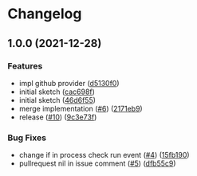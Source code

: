 # Changelog

## 1.0.0 (2021-12-28)


### Features

* impl github provider ([d5130f0](https://www.github.com/diegolnasc/gotcha/commit/d5130f01a7fbbb8e82bc819dbfd83c7ad83ec24c))
* initial sketch ([cac698f](https://www.github.com/diegolnasc/gotcha/commit/cac698f3da263b73ffb88cef2fb610e64f3a0468))
* initial sketch ([46d6f55](https://www.github.com/diegolnasc/gotcha/commit/46d6f55440e910a4894a382957a8e502c4e68321))
* merge implementation ([#6](https://www.github.com/diegolnasc/gotcha/issues/6)) ([2171eb9](https://www.github.com/diegolnasc/gotcha/commit/2171eb91efe22693c262e24b6457e6a3f7486d5e))
* release ([#10](https://www.github.com/diegolnasc/gotcha/issues/10)) ([9c3e73f](https://www.github.com/diegolnasc/gotcha/commit/9c3e73f51c6c07240248b2a4540e432cfbf63927))


### Bug Fixes

* change if in process check run event ([#4](https://www.github.com/diegolnasc/gotcha/issues/4)) ([15fb190](https://www.github.com/diegolnasc/gotcha/commit/15fb190e938a52b512d780e55ebcca9a927ac9de))
* pullrequest nil in issue comment ([#5](https://www.github.com/diegolnasc/gotcha/issues/5)) ([dfb55c9](https://www.github.com/diegolnasc/gotcha/commit/dfb55c9803ab725aa2862b80eef0678870b7d759))
